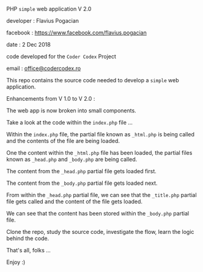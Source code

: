 PHP `simple` web application V 2.0

developer : Flavius Pogacian

facebook : https://www.facebook.com/flavius.pogacian

date : 2 Dec 2018

code developed for the `Coder Codex` Project

email : office@codercodex.ro

This repo contains the source code needed to develop a `simple` web application.

Enhancements from V 1.0 to V 2.0 :

The web app is now broken into small components.

Take a look at the code within the `index.php` file ...

Within the `index.php` file, the partial file known as `_html.php` is being called and the contents of the file are being loaded.

One the content within the `_html.php` file has been loaded, the partial files known as `_head.php` and `_body.php` are being called.

The content from the `_head.php` partial file gets loaded first.

The content from the `_body.php` partial file gets loaded next.

From within the `_head.php` partial file, we can see that the `_title.php` partial file gets called and the content of the file gets loaded.

We can see that the content has been stored within the `_body.php` partial file.

Clone the repo, study the source code, investigate the flow, learn the logic behind the code.

That's all, folks ...

Enjoy :)